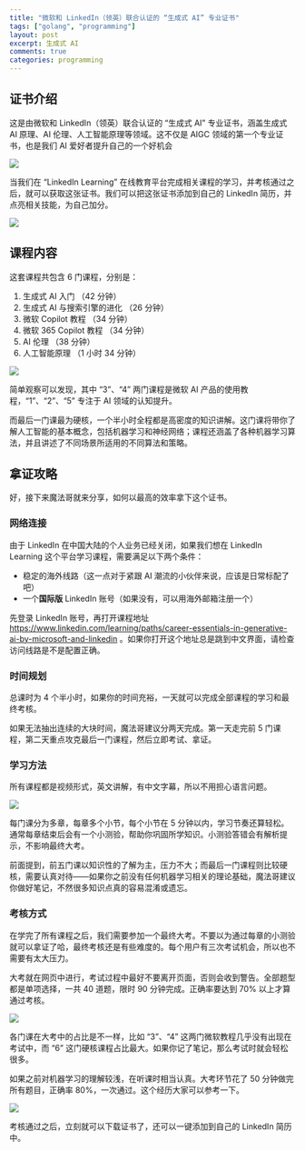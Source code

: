 ```yaml
---
title: "微软和 LinkedIn（领英）联合认证的 “生成式 AI” 专业证书"
tags: ["golang", "programming"]
layout: post
excerpt: 生成式 AI
comments: true
categories: programming
---
```

## 证书介绍
这是由微软和 LinkedIn（领英）联合认证的 “生成式 AI” 专业证书，涵盖生成式 AI 原理、AI 伦理、人工智能原理等领域。这不仅是 AIGC 领域的第一个专业证书，也是我们 AI 爱好者提升自己的一个好机会

![](https://pic.superbed.cc/item/670bceb0fa9f77b4dcb25911.png)

当我们在 “LinkedIn Learning” 在线教育平台完成相关课程的学习，并考核通过之后，就可以获取这张证书。我们可以把这张证书添加到自己的 LinkedIn 简历，并点亮相关技能，为自己加分。

![](https://pic.superbed.cc/item/670bceb0fa9f77b4dcb25911.png)

 ## 课程内容
 这套课程共包含 6 门课程，分别是：
 
 1. 生成式 AI 入门 （42 分钟）
 2. 生成式 AI 与搜索引擎的进化 （26 分钟）
 3. 微软 Copilot 教程 （34 分钟）
 4. 微软 365 Copilot 教程 （34 分钟）
 5. AI 伦理 （38 分钟）
 6. 人工智能原理 （1 小时 34 分钟）

![](https://pic.superbed.cc/item/670bcf95fa9f77b4dcb2685f.png)

简单观察可以发现，其中 “3”、“4” 两门课程是微软 AI 产品的使用教程，“1”、“2”、“5” 专注于 AI 领域的认知提升。

而最后一门课最为硬核，一个半小时全程都是高密度的知识讲解。这门课将带你了解人工智能的基本概念，包括机器学习和神经网络；课程还涵盖了各种机器学习算法，并且讲述了不同场景所适用的不同算法和策略。

## 拿证攻略
好，接下来魔法哥就来分享，如何以最高的效率拿下这个证书。
 
 ### 网络连接
 由于 LinkedIn 在中国大陆的个人业务已经关闭，如果我们想在 LinkedIn Learning 这个平台学习课程，需要满足以下两个条件：
 
 * 稳定的海外线路（这一点对于紧跟 AI 潮流的小伙伴来说，应该是日常标配了吧）
 * 一个**国际版** LinkedIn 账号（如果没有，可以用海外邮箱注册一个）
 
 先登录 LinkedIn 账号，再打开课程地址 https://www.linkedin.com/learning/paths/career-essentials-in-generative-ai-by-microsoft-and-linkedin 。如果你打开这个地址总是跳到中文界面，请检查访问线路是不是配置正确。
 
 ### 时间规划
 总课时为 4 个半小时，如果你的时间充裕，一天就可以完成全部课程的学习和最终考核。
 
 如果无法抽出连续的大块时间，魔法哥建议分两天完成。第一天走完前 5 门课程，第二天重点攻克最后一门课程，然后立即考试、拿证。
 
 ### 学习方法
 所有课程都是视频形式，英文讲解，有中文字幕，所以不用担心语言问题。
 
 ![](https://pic.superbed.cc/item/670bd079fa9f77b4dcb274ed.png)
 
 每门课分为多章，每章多个小节，每个小节在 5 分钟以内，学习节奏还算轻松。通常每章结束后会有一个小测验，帮助你巩固所学知识。小测验答错会有解析提示，不影响最终大考。
 
前面提到，前五门课以知识性的了解为主，压力不大；而最后一门课程则比较硬核，需要认真对待——如果你之前没有任何机器学习相关的理论基础，魔法哥建议你做好笔记，不然很多知识点真的容易混淆或遗忘。
 
 ### 考核方式
 在学完了所有课程之后，我们需要参加一个最终大考。不要以为通过每章的小测验就可以拿证了哈，最终考核还是有些难度的。每个用户有三次考试机会，所以也不需要有太大压力。

 大考就在网页中进行，考试过程中最好不要离开页面，否则会收到警告。全部题型都是单项选择，一共 40 道题，限时 90 分钟完成。正确率要达到 70% 以上才算通过考核。
 
 ![](https://pic.superbed.cc/item/670bd038fa9f77b4dcb27161.png)

各门课在大考中的占比是不一样，比如 “3”、“4” 这两门微软教程几乎没有出现在考试中，而 “6” 这门硬核课程占比最大。如果你记了笔记，那么考试时就会轻松很多。

如果之前对机器学习的理解较浅，在听课时相当认真。大考环节花了 50 分钟做完所有题目，正确率 80%，一次通过。这个经历大家可以参考一下。

![](https://pic.superbed.cc/item/670bd095fa9f77b4dcb276d3.png)

考核通过之后，立刻就可以下载证书了，还可以一键添加到自己的 LinkedIn 简历中。